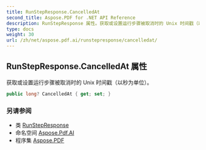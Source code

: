 ```yaml
---
title: RunStepResponse.CancelledAt
second_title: Aspose.PDF for .NET API Reference
description: RunStepResponse 属性。获取或设置运行步骤被取消时的 Unix 时间戳（以秒为单位）
type: docs
weight: 30
url: /zh/net/aspose.pdf.ai/runstepresponse/cancelledat/
---
```

## RunStepResponse.CancelledAt 属性

获取或设置运行步骤被取消时的 Unix 时间戳（以秒为单位）。

```csharp
public long? CancelledAt { get; set; }
```

### 另请参阅

* 类 [RunStepResponse](../)
* 命名空间 [Aspose.Pdf.AI](../../../aspose.pdf.ai/)
* 程序集 [Aspose.PDF](../../../)
